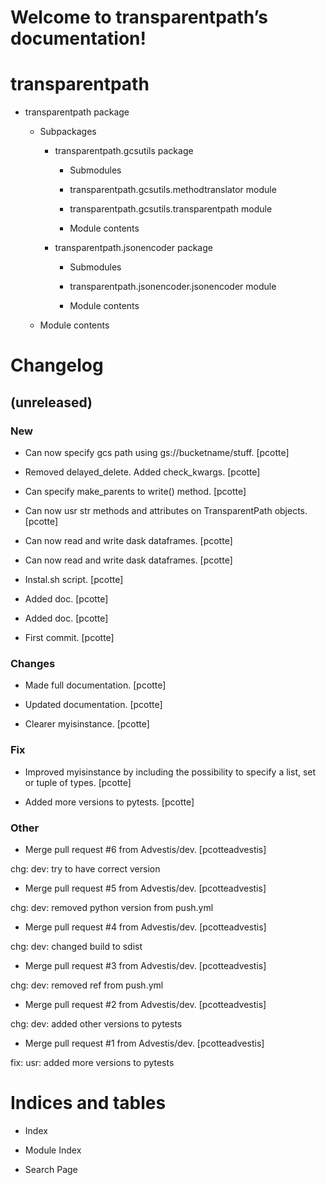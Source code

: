 <!-- transparentpath documentation master file, created by
sphinx-quickstart on Thu Oct 7 17:55:25 2020.
You can adapt this file completely to your liking, but it should at least
contain the root `toctree` directive. -->
# Welcome to transparentpath’s documentation!

# transparentpath


* transparentpath package


    * Subpackages


        * transparentpath.gcsutils package


            * Submodules


            * transparentpath.gcsutils.methodtranslator module


            * transparentpath.gcsutils.transparentpath module


            * Module contents


        * transparentpath.jsonencoder package


            * Submodules


            * transparentpath.jsonencoder.jsonencoder module


            * Module contents


    * Module contents


# Changelog

## (unreleased)

### New


* Can now specify gcs path using gs://bucketname/stuff. [pcotte]


* Removed delayed_delete. Added check_kwargs. [pcotte]


* Can specify make_parents to write() method. [pcotte]


* Can now usr str methods and attributes on TransparentPath objects.
[pcotte]


* Can now read and write dask dataframes. [pcotte]


* Can now read and write dask dataframes. [pcotte]


* Instal.sh script. [pcotte]


* Added doc. [pcotte]


* Added doc. [pcotte]


* First commit. [pcotte]

### Changes


* Made full documentation. [pcotte]


* Updated documentation. [pcotte]


* Clearer myisinstance. [pcotte]

### Fix


* Improved myisinstance by including the possibility to specify a list,
set or tuple of types. [pcotte]


* Added more versions to pytests. [pcotte]

### Other


* Merge pull request #6 from Advestis/dev. [pcotteadvestis]

chg: dev: try to have correct version


* Merge pull request #5 from Advestis/dev. [pcotteadvestis]

chg: dev: removed python version from push.yml


* Merge pull request #4 from Advestis/dev. [pcotteadvestis]

chg: dev: changed build to sdist


* Merge pull request #3 from Advestis/dev. [pcotteadvestis]

chg: dev: removed ref from push.yml


* Merge pull request #2 from Advestis/dev. [pcotteadvestis]

chg: dev: added other versions to pytests


* Merge pull request #1 from Advestis/dev. [pcotteadvestis]

fix: usr: added more versions to pytests

# Indices and tables


* Index


* Module Index


* Search Page

